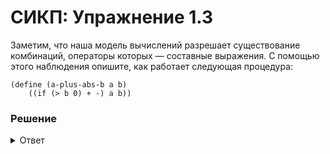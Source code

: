 # СИКП: Упражнение 1.3
Заметим, что наша модель вычислений разрешает существование комбинаций, операторы которых — составные выражения. С помощью этого наблюдения опишите, как работает следующая процедура:

```
(define (a-plus-abs-b a b)
    ((if (> b 0) + -) a b))
```

### Решение

<details> 
<summary>Ответ</summary>

Операции `+` и `-` ничем не отличаются от переменных, следовательно операции `+` и `-` можно включать различные языковые конструкции.

Если `b` больше нуля, то складываем `a` и `b`, иначе вычитываем.
</details>
